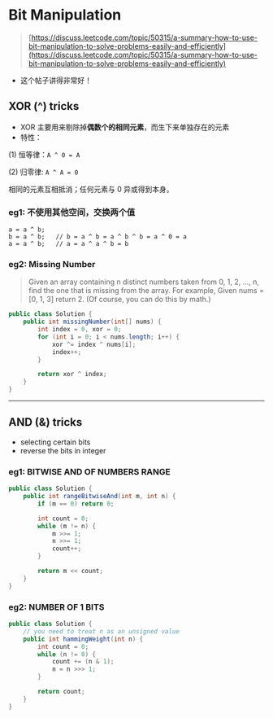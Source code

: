# Bit Manipulation

> [https://discuss.leetcode.com/topic/50315/a-summary-how-to-use-bit-manipulation-to-solve-problems-easily-and-efficiently](https://discuss.leetcode.com/topic/50315/a-summary-how-to-use-bit-manipulation-to-solve-problems-easily-and-efficiently)

* 这个帖子讲得非常好！

## XOR \(^\) tricks

* XOR 主要用来剔除掉**偶数个的相同元素**，而生下来单独存在的元素
* 特性： 

\(1\) 恒等律：`A ^ 0 = A`

\(2\) 归零律:  `A ^ A = 0`

相同的元素互相抵消；任何元素与 0 异或得到本身。

### eg1: 不使用其他空间，交换两个值

```
a = a ^ b;    
b = a ^ b;   // b = a ^ b = a ^ b ^ b = a ^ 0 = a
a = a ^ b;   // a = a ^ a ^ b = b
```

### eg2: Missing Number

> Given an array containing n distinct numbers taken from 0, 1, 2, ..., n, find the one that is missing from the array. For example, Given nums = \[0, 1, 3\] return 2. \(Of course, you can do this by math.\)

```java
public class Solution {
    public int missingNumber(int[] nums) {
        int index = 0, xor = 0;
        for (int i = 0; i < nums.length; i++) {
            xor ^= index ^ nums[i];
            index++;
        }

        return xor ^ index;
    }
}
```

---

## AND \(&\) tricks

* selecting certain bits
* reverse the bits in integer

### eg1: BITWISE AND OF NUMBERS RANGE

```java
public class Solution {
    public int rangeBitwiseAnd(int m, int n) {
        if (m == 0) return 0;

        int count = 0;
        while (m != n) {
            m >>= 1;
            n >>= 1;
            count++;
        }

        return m << count;
    }
}
```

### eg2: NUMBER OF 1 BITS

```java
public class Solution {
    // you need to treat n as an unsigned value
    public int hammingWeight(int n) {
        int count = 0;
        while (n != 0) {
            count += (n & 1);
            n = n >>> 1;
        }

        return count;
    }
}
```













































